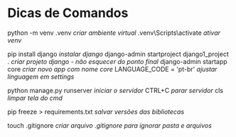 # Dicas de Comandos

python -m venv .venv *criar ambiente virtual*
.venv\Scripts\activate *ativar venv*

pip install django *instalar django*
django-admin startproject django1_project . *criar projeto django - não esquecer do ponto final*
django-admin startapp core *criar novo app com nome core*
LANGUAGE_CODE = 'pt-br' *ajustar linguagem em settings*

python manage.py runserver *iniciar o servidor*
CTRL+C *parar servidor*
cls *limpar tela do cmd*

pip freeze > requirements.txt *salvar versões das bibliotecas*

touch .gitignore *criar arquivo .gitignore para ignorar pasta e arquivos*
